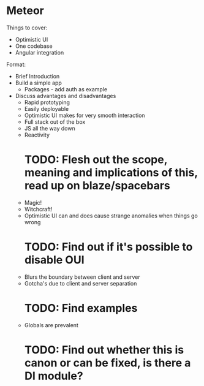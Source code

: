 Meteor
======

Things to cover:
- Optimistic UI
- One codebase
- Angular integration

Format:
- Brief Introduction
- Build a simple app
	- Packages - add auth as example
- Discuss advantages and disadvantages
	+ Rapid prototyping
	+ Easily deployable
	+ Optimistic UI makes for very smooth interaction
	+ Full stack out of the box
	+ JS all the way down
	+ Reactivity
		# TODO: Flesh out the scope, meaning and implications of this, read up on blaze/spacebars
	+ Magic!
	- Witchcraft!
	- Optimistic UI can and does cause strange anomalies when things go wrong
		# TODO: Find out if it's possible to disable OUI
	- Blurs the boundary between client and server
	- Gotcha's due to client and server separation
		# TODO: Find examples
	- Globals are prevalent
		# TODO: Find out whether this is canon or can be fixed, is there a DI module?
